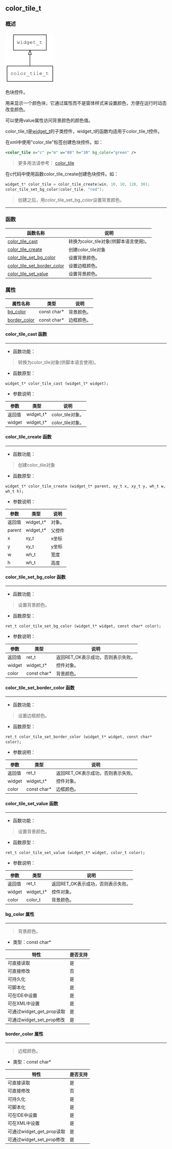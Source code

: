 ## color\_tile\_t
### 概述
![image](images/color_tile_t_0.png)

色块控件。

用来显示一个颜色块，它通过属性而不是窗体样式来设置颜色，方便在运行时动态改变颜色。

可以使用value属性访问背景颜色的颜色值。

color\_tile\_t是[widget\_t](widget_t.md)的子类控件，widget\_t的函数均适用于color\_tile\_t控件。

在xml中使用"color_tile"标签创建色块控件。如：

```xml
<color_tile x="c" y="m" w="80" h="30" bg_color="green" />
```

> 更多用法请参考：
[color_tile](https://github.com/zlgopen/awtk/blob/master/design/default/ui/color_picker_rgb.xml)

在c代码中使用函数color_tile\_create创建色块控件。如：

```c
widget_t* color_tile = color_tile_create(win, 10, 10, 128, 30);
color_tile_set_bg_color(color_tile, "red");
```
> 创建之后，用color\_tile\_set\_bg\_color设置背景颜色。
----------------------------------
### 函数
<p id="color_tile_t_methods">

| 函数名称 | 说明 | 
| -------- | ------------ | 
| <a href="#color_tile_t_color_tile_cast">color\_tile\_cast</a> | 转换为color_tile对象(供脚本语言使用)。 |
| <a href="#color_tile_t_color_tile_create">color\_tile\_create</a> | 创建color_tile对象 |
| <a href="#color_tile_t_color_tile_set_bg_color">color\_tile\_set\_bg\_color</a> | 设置背景颜色。 |
| <a href="#color_tile_t_color_tile_set_border_color">color\_tile\_set\_border\_color</a> | 设置边框颜色。 |
| <a href="#color_tile_t_color_tile_set_value">color\_tile\_set\_value</a> | 设置背景颜色。 |
### 属性
<p id="color_tile_t_properties">

| 属性名称 | 类型 | 说明 | 
| -------- | ----- | ------------ | 
| <a href="#color_tile_t_bg_color">bg\_color</a> | const char* | 背景颜色。 |
| <a href="#color_tile_t_border_color">border\_color</a> | const char* | 边框颜色。 |
#### color\_tile\_cast 函数
-----------------------

* 函数功能：

> <p id="color_tile_t_color_tile_cast">转换为color_tile对象(供脚本语言使用)。

* 函数原型：

```
widget_t* color_tile_cast (widget_t* widget);
```

* 参数说明：

| 参数 | 类型 | 说明 |
| -------- | ----- | --------- |
| 返回值 | widget\_t* | color\_tile对象。 |
| widget | widget\_t* | color\_tile对象。 |
#### color\_tile\_create 函数
-----------------------

* 函数功能：

> <p id="color_tile_t_color_tile_create">创建color_tile对象

* 函数原型：

```
widget_t* color_tile_create (widget_t* parent, xy_t x, xy_t y, wh_t w, wh_t h);
```

* 参数说明：

| 参数 | 类型 | 说明 |
| -------- | ----- | --------- |
| 返回值 | widget\_t* | 对象。 |
| parent | widget\_t* | 父控件 |
| x | xy\_t | x坐标 |
| y | xy\_t | y坐标 |
| w | wh\_t | 宽度 |
| h | wh\_t | 高度 |
#### color\_tile\_set\_bg\_color 函数
-----------------------

* 函数功能：

> <p id="color_tile_t_color_tile_set_bg_color">设置背景颜色。

* 函数原型：

```
ret_t color_tile_set_bg_color (widget_t* widget, const char* color);
```

* 参数说明：

| 参数 | 类型 | 说明 |
| -------- | ----- | --------- |
| 返回值 | ret\_t | 返回RET\_OK表示成功，否则表示失败。 |
| widget | widget\_t* | 控件对象。 |
| color | const char* | 背景颜色。 |
#### color\_tile\_set\_border\_color 函数
-----------------------

* 函数功能：

> <p id="color_tile_t_color_tile_set_border_color">设置边框颜色。

* 函数原型：

```
ret_t color_tile_set_border_color (widget_t* widget, const char* color);
```

* 参数说明：

| 参数 | 类型 | 说明 |
| -------- | ----- | --------- |
| 返回值 | ret\_t | 返回RET\_OK表示成功，否则表示失败。 |
| widget | widget\_t* | 控件对象。 |
| color | const char* | 边框颜色。 |
#### color\_tile\_set\_value 函数
-----------------------

* 函数功能：

> <p id="color_tile_t_color_tile_set_value">设置背景颜色。

* 函数原型：

```
ret_t color_tile_set_value (widget_t* widget, color_t color);
```

* 参数说明：

| 参数 | 类型 | 说明 |
| -------- | ----- | --------- |
| 返回值 | ret\_t | 返回RET\_OK表示成功，否则表示失败。 |
| widget | widget\_t* | 控件对象。 |
| color | color\_t | 背景颜色。 |
#### bg\_color 属性
-----------------------
> <p id="color_tile_t_bg_color">背景颜色。

* 类型：const char*

| 特性 | 是否支持 |
| -------- | ----- |
| 可直接读取 | 是 |
| 可直接修改 | 否 |
| 可持久化   | 是 |
| 可脚本化   | 是 |
| 可在IDE中设置 | 是 |
| 可在XML中设置 | 是 |
| 可通过widget\_get\_prop读取 | 是 |
| 可通过widget\_set\_prop修改 | 是 |
#### border\_color 属性
-----------------------
> <p id="color_tile_t_border_color">边框颜色。

* 类型：const char*

| 特性 | 是否支持 |
| -------- | ----- |
| 可直接读取 | 是 |
| 可直接修改 | 否 |
| 可持久化   | 是 |
| 可脚本化   | 是 |
| 可在IDE中设置 | 是 |
| 可在XML中设置 | 是 |
| 可通过widget\_get\_prop读取 | 是 |
| 可通过widget\_set\_prop修改 | 是 |
